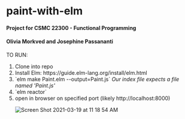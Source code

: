 # paint-with-elm

<h4> Project for CSMC 22300 - Functional Programming </h4>
<h4> Olivia Morkved and Josephine Passananti </h4>


TO RUN:
<ol>
  <li> Clone into repo </li>
  <li> Install Elm: https://guide.elm-lang.org/install/elm.html </li>
  <li> `elm make Paint.elm --output=Paint.js` <i> Our index file expects a file named 'Paint.js' </i> </li> 
  <li>`elm reactor` </li>
  <li> open in browser on specified port (likely http://localhost:8000) </li>
  
![Screen Shot 2021-03-19 at 11 18 54 AM](https://user-images.githubusercontent.com/49450432/111826144-8fe40980-88a5-11eb-8bfc-60e23ddee727.png)

